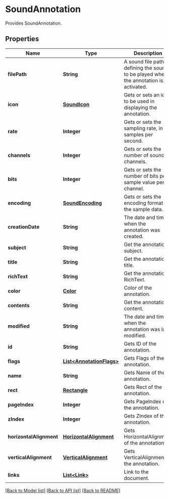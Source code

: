 ﻿
# SoundAnnotation
Provides SoundAnnotation.

## Properties
Name | Type | Description | Notes
------------ | ------------- | ------------- | -------------
**filePath** | **String** | A sound file path defining the sound to be played when the annotation is activated. | 
**icon** | [**SoundIcon**](SoundIcon.md) | Gets or sets an icon to be used in displaying the annotation. | [optional]
**rate** | **Integer** | Gets or sets the sampling rate, in samples per second. | [optional]
**channels** | **Integer** | Gets or sets the number of sound channels. | [optional]
**bits** | **Integer** | Gets or sets the number of bits per sample value per channel. | [optional]
**encoding** | [**SoundEncoding**](SoundEncoding.md) | Gets or sets the encoding format for the sample data. | [optional]
**creationDate** | **String** | The date and time when the annotation was created. | [optional]
**subject** | **String** | Get the annotation subject. | [optional]
**title** | **String** | Get the annotation title. | [optional]
**richText** | **String** | Get the annotation RichText. | [optional]
**color** | [**Color**](Color.md) | Color of the annotation. | [optional]
**contents** | **String** | Get the annotation content. | [optional]
**modified** | **String** | The date and time when the annotation was last modified. | [optional]
**id** | **String** | Gets ID of the annotation. | [optional]
**flags** | [**List&lt;AnnotationFlags&gt;**](AnnotationFlags.md) | Gets Flags of the annotation. | [optional]
**name** | **String** | Gets Name of the annotation. | [optional]
**rect** | [**Rectangle**](Rectangle.md) | Gets Rect of the annotation. | 
**pageIndex** | **Integer** | Gets PageIndex of the annotation. | [optional]
**zIndex** | **Integer** | Gets ZIndex of the annotation. | [optional]
**horizontalAlignment** | [**HorizontalAlignment**](HorizontalAlignment.md) | Gets HorizontalAlignment of the annotation. | [optional]
**verticalAlignment** | [**VerticalAlignment**](VerticalAlignment.md) | Gets VerticalAlignment of the annotation. | [optional]
**links** | [**List&lt;Link&gt;**](Link.md) | Link to the document. | [optional]


[[Back to Model list]](../../README.md#documentation-for-models) [[Back to API list]](../../README.md#documentation-for-api-endpoints) [[Back to README]](../../README.md)


